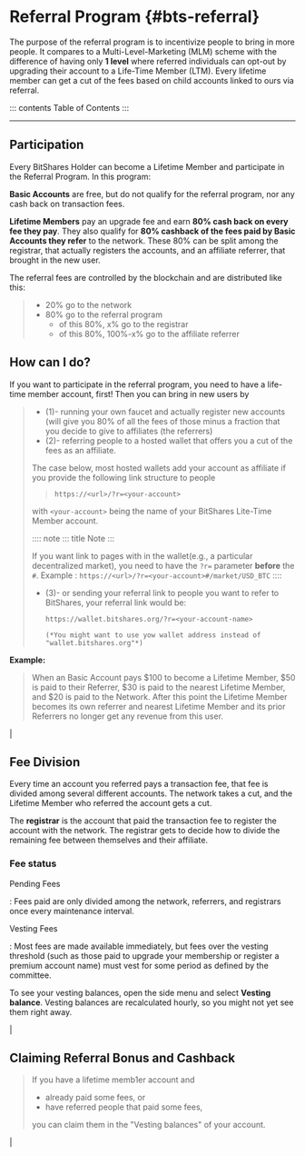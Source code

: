 # Referral Program {#bts-referral}

The purpose of the referral program is to incentivize people to bring in
more people. It compares to a Multi-Level-Marketing (MLM) scheme with
the difference of having only **1 level** where referred individuals can
opt-out by upgrading their account to a Life-Time Member (LTM). Every
lifetime member can get a cut of the fees based on child accounts linked
to ours via referral.

::: contents
Table of Contents
:::

------------------------------------------------------------------------

## Participation

Every BitShares Holder can become a Lifetime Member and participate in
the Referral Program. In this program:

**Basic Accounts** are free, but do not qualify for the referral
program, nor any cash back on transaction fees.

**Lifetime Members** pay an upgrade fee and earn **80% cash back on
every fee they pay**. They also qualify for **80% cashback of the fees
paid by Basic Accounts they refer** to the network. These 80% can be
split among the registrar, that actually registers the accounts, and an
affiliate referrer, that brought in the new user.

The referral fees are controlled by the blockchain and are distributed
like this:

> -   20% go to the network
> -   80% go to the referral program
>     -   of this 80%, x% go to the registrar
>     -   of this 80%, 100%-x% go to the affiliate referrer

## How can I do?

If you want to participate in the referral program, you need to have a
life-time member account, first! Then you can bring in new users by

> -   (1)- running your own faucet and actually register new accounts
>     (will give you 80% of all the fees of those minus a fraction that
>     you decide to give to affiliates (the referrers)
> -   (2)- referring people to a hosted wallet that offers you a cut of
>     the fees as an affiliate.
>
> The case below, most hosted wallets add your account as affiliate if
> you provide the following link structure to people
>
> >     https://<url>/?r=<your-account>
>
> with `<your-account>` being the name of your BitShares Lite-Time
> Member account.
>
> :::: note
> ::: title
> Note
> :::
>
> If you want link to pages with in the wallet(e.g., a particular
> decentralized market), you need to have the `?r=` parameter **before**
> the `#`. Example : `https://<url>/?r=<your-account>#/market/USD_BTC`
> ::::
>
> -   (3)- or sending your referral link to people you want to refer to
>     BitShares, your referral link would be:
>
>         https://wallet.bitshares.org/?r=<your-account-name>
>
>         (*You might want to use yow wallet address instead of "wallet.bitshares.org"*)

**Example:**

> When an Basic Account pays \$100 to become a Lifetime Member, \$50 is
> paid to their Referrer, \$30 is paid to the nearest Lifetime Member,
> and \$20 is paid to the Network. After this point the Lifetime Member
> becomes its own referrer and nearest Lifetime Member and its prior
> Referrers no longer get any revenue from this user.

| 

## Fee Division

Every time an account you referred pays a transaction fee, that fee is
divided among several different accounts. The network takes a cut, and
the Lifetime Member who referred the account gets a cut.

The **registrar** is the account that paid the transaction fee to
register the account with the network. The registrar gets to decide how
to divide the remaining fee between themselves and their affiliate.

### Fee status

Pending Fees

:   Fees paid are only divided among the network, referrers, and
    registrars once every maintenance interval.

Vesting Fees

:   Most fees are made available immediately, but fees over the vesting
    threshold (such as those paid to upgrade your membership or register
    a premium account name) must vest for some period as defined by the
    committee.

To see your vesting balances, open the side menu and select **Vesting
balance**. Vesting balances are recalculated hourly, so you might not
yet see them right away.

| 

## Claiming Referral Bonus and Cashback

> If you have a lifetime memb1er account and
>
> -   already paid some fees, or
> -   have referred people that paid some fees,
>
> you can claim them in the \"Vesting balances\" of your account.

| 
